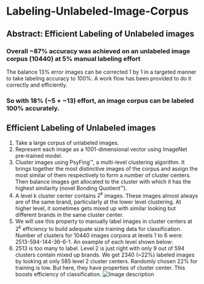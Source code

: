 # Labeling-Unlabeled-Image-Corpus
## Abstract: Efficient Labeling of Unlabeled images 
### **Overall ~87% accuracy was achieved on an unlabeled image corpus (10440) at 5% manual labeling effort**
The balance 13% error images can be corrected 1 by 1 in a targeted manner to take labeling accuracy to 100%. A work flow has been provided to do it correctly and efficiently. 
### **So with 18% (~5 + ~13) effort, an image corpus can be labeled 100% accurately.**

## Efficient Labeling of Unlabeled images
1. Take a large corpus of unlabeled images.
2. Represent each image as a 1001-dimensional vector using ImageNet pre-trained model.
3. Cluster images using PsyFing™, a multi-level clustering algorithm. It brings together the most distinctive images of the corpus and assign the most similar of them respectively to form a number of cluster centers. Then balance images get allocated to the cluster with which it has the highest similarity (novel Bonding Quotient™).
4. A level k cluster center contains $2^k$ images. These images almost always are of the same brand, particularly at the lower level clustering. At higher level, it sometimes gets mixed up with similar looking but different brands in the same cluster center.
5. We will use this property to manually label images in cluster centers at $2^k$ efficiency to build adequate size training data for classification. Number of clusters for 10440 images corpora at levels 1 to 6 were: 2513-594-144-36-6-1. An example of each level shown below:
6. 2513 is too many to label. Level 2 is just right with only 9 out of 594 clusters contain mixed up brands. We get 2340 (~22%) labeled images by looking at only 585 level 2 cluster centers. Randomly chosen 22% for training is low. But here, they have properties of cluster center. This boosts efficiency of classification.
![Image description](https://drive.google.com/open?id=15hLkkG5O3q7YfQgrB7ri9MNbrf88B7CR)

